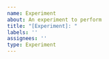 ```yaml
---
name: Experiment
about: An experiment to perform
title: "[Experiment]: "
labels: ''
assignees: ''
type: Experiment
---
```




